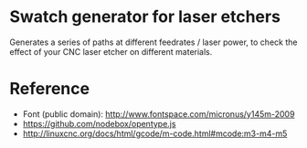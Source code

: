 # Swatch generator for laser etchers

Generates a series of paths at different feedrates / laser power, to check the effect of your CNC laser etcher on different materials.

# Reference
 - Font (public domain): http://www.fontspace.com/micronus/y145m-2009
 - https://github.com/nodebox/opentype.js
 - http://linuxcnc.org/docs/html/gcode/m-code.html#mcode:m3-m4-m5

